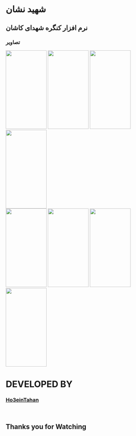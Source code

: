 # شهید نشان

## نرم افزار کنگره شهدای کاشان

### تصاویر

<image src="Sreens-Readme/screen1.png" height="250px" width="130px">
<image src="Sreens-Readme/screen2.png" height="250px" width="130px">
<image src="Sreens-Readme/screen3.png" height="250px" width="130px">
<image src="Sreens-Readme/screen4.png" height="250px" width="130px">
<br>
<image src="Sreens-Readme/screen5.png" height="250px" width="130px">
<image src="Sreens-Readme/screen6.png" height="250px" width="130px">
<image src="Sreens-Readme/screen7.png" height="250px" width="130px">
<image src="Sreens-Readme/screen8.png" height="250px" width="130px">


# DEVELOPED BY
### <a href="https://github.com/Ho3einTahan">Ho3einTahan</a>
<br>

## Thanks you for Watching